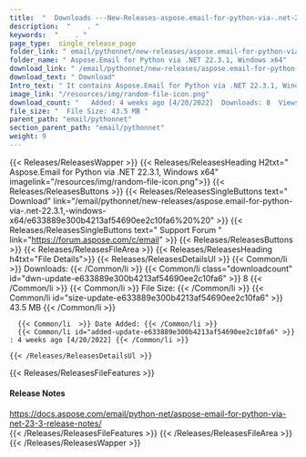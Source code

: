 ```yaml
---
title:  "  Downloads ---New-Releases-aspose.email-for-python-via-.net-22.3.1,-windows-x64 . " 
description:  "    . " 
keywords:  "    . " 
page_type:  single_release_page
folder_link: " email/pythonnet/new-releases/aspose.email-for-python-via-.net-22.3.1,-windows-x64/"
folder_name: " Aspose.Email for Python via .NET 22.3.1, Windows x64"
download_link: " /email/pythonnet/new-releases/aspose.email-for-python-via-.net-22.3.1,-windows-x64/e633889e300b4213af54690ee2c10fa6"
download_text: " Download"
Intro_text: " It contains Aspose.Email for Python via .NET 22.3.1, Windows x64 release."
image_link: "/resources/img/random-file-icon.png"
download_count: "   Added: 4 weeks ago [4/20/2022]  Downloads: 8  Views: 32"
file_size: "  File Size: 43.5 MB "
parent_path: "email/pythonnet"
section_parent_path: "email/pythonnet"
weight: 9
---
```


{{< Releases/ReleasesWapper >}}
  {{< Releases/ReleasesHeading H2txt=" Aspose.Email for Python via .NET 22.3.1, Windows x64" imagelink="/resources/img/random-file-icon.png">}}
  {{< Releases/ReleasesButtons >}}
    {{< Releases/ReleasesSingleButtons text=" Download" link="/email/pythonnet/new-releases/aspose.email-for-python-via-.net-22.3.1,-windows-x64/e633889e300b4213af54690ee2c10fa6%20%20" >}}
    {{< Releases/ReleasesSingleButtons text=" Support Forum " link="https://forum.aspose.com/c/email" >}}
  {{< Releases/ReleasesButtons >}}
  {{< Releases/ReleasesFileArea >}}
    {{< Releases/ReleasesHeading h4txt="File Details">}}
    {{< Releases/ReleasesDetailsUl >}}
            {{< Common/li  >}} Downloads: {{< /Common/li >}} 
      {{< Common/li class="downloadcount" id="dwn-update-e633889e300b4213af54690ee2c10fa6" >}} 8 {{< /Common/li >}} 
      {{< Common/li  >}} File Size: {{< /Common/li >}} 
      {{< Common/li id="size-update-e633889e300b4213af54690ee2c10fa6" >}} 43.5 MB {{< /Common/li >}} 


      {{< Common/li  >}} Date Added: {{< /Common/li >}} 
      {{< Common/li id="added-update-e633889e300b4213af54690ee2c10fa6" >}} : 4 weeks ago [4/20/2022] {{< /Common/li >}} 

    {{< /Releases/ReleasesDetailsUl >}}

  {{< Releases/ReleasesFileFeatures >}}
      <h4>Release Notes</h4><div><a href="https://docs.aspose.com/email/python-net/aspose-email-for-python-via-net-23-3-release-notes/">https://docs.aspose.com/email/python-net/aspose-email-for-python-via-net-23-3-release-notes/</a></div>
  {{< /Releases/ReleasesFileFeatures >}}
 {{< /Releases/ReleasesFileArea >}}
{{< /Releases/ReleasesWapper >}}


